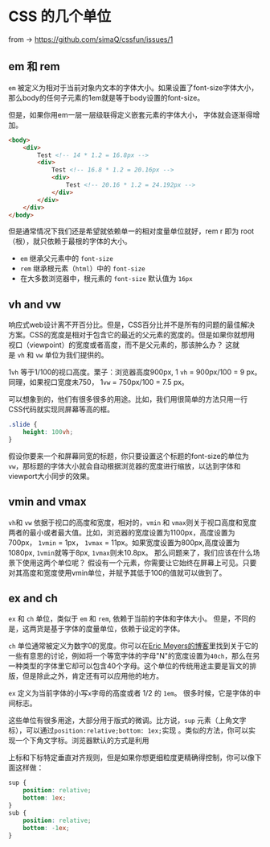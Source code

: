 # CSS 的几个单位

from -> https://github.com/simaQ/cssfun/issues/1

## em 和 rem

`em` 被定义为相对于当前对象内文本的字体大小。如果设置了font-size字体大小，那么body的任何子元素的1em就是等于body设置的font-size。

但是，如果你用em一层一层级联得定义嵌套元素的字体大小， 字体就会逐渐得增加。

```html
<body>
    <div>
        Test <!-- 14 * 1.2 = 16.8px -->
        <div>
            Test <!-- 16.8 * 1.2 = 20.16px -->
            <div>
                Test <!-- 20.16 * 1.2 = 24.192px -->
            </div>
        </div>
    </div>
</body>
```

但是通常情况下我们还是希望就依赖单一的相对度量单位就好，rem r 即为 root（根），就只依赖于最根的字体的大小。

* `em` 继承父元素中的 `font-size`
* `rem` 继承根元素（`html`）中的 `font-size`
* 在大多数浏览器中，根元素的 `font-size` 默认值为 `16px`

## vh and vw

响应式web设计离不开百分比。但是，CSS百分比并不是所有的问题的最佳解决方案。CSS的宽度是相对于包含它的最近的父元素的宽度的。但是如果你就想用视口（viewpoint）的宽度或者高度，而不是父元素的，那该肿么办？ 这就是 `vh` 和 `vw` 单位为我们提供的。

1`vh` 等于1/100的视口高度。栗子：浏览器高度900px, 1 `vh` = 900px/100 = 9 px。同理，如果视口宽度未750， 1`vw` = 750px/100 = 7.5 px。

 可以想象到的，他们有很多很多的用途。比如，我们用很简单的方法只用一行CSS代码就实现同屏幕等高的框。

```css
.slide {
    height: 100vh;
}
```

假设你要来一个和屏幕同宽的标题，你只要设置这个标题的font-size的单位为`vw`，那标题的字体大小就会自动根据浏览器的宽度进行缩放，以达到字体和viewport大小同步的效果。

## vmin and vmax

`vh`和 `vw` 依据于视口的高度和宽度，相对的，`vmin` 和 `vmax`则关于视口高度和宽度两者的最小或者最大值。比如，浏览器的宽度设置为1100px，高度设置为700px， `1vmin` = 1px， `1vmax` = 11px。如果宽度设置为800px,高度设置为1080px, `1vmin`就等于8px, `1vmax`则未10.8px。
那么问题来了，我们应该在什么场景下使用这两个单位呢？
假设有一个元素，你需要让它始终在屏幕上可见。只要对其高度和宽度使用vmin单位，并赋予其低于100的值就可以做到了。

##  ex and ch

`ex` 和 `ch` 单位，类似于 `em` 和 `rem`, 依赖于当前的字体和字体大小。 但是，不同的是，这两货是基于字体的度量单位，依赖于设定的字体。

`ch` 单位通常被定义为数字0的宽度。你可以在[Eric Meyers的博客](http://meyerweb.com/eric/thoughts/2012/05/15/defining-ch/)里找到关于它的一些有意思的讨论，例如将一个等宽字体的字母"N"的宽度设置为`40ch`，那么在另一种类型的字体里它却可以包含40个字母。这个单位的传统用途主要是盲文的排版，但是除此之外，肯定还有可以应用他的地方。

`ex` 定义为当前字体的小写`x`字母的高度或者 1/2 的 `1em`。 很多时候，它是字体的中间标志。

这些单位有很多用途，大部分用于版式的微调。比方说，`sup` 元素（上角文字标），可以通过`position:relative;bottom: 1ex;`实现 。类似的方法，你可以实现一个下角文字标。浏览器默认的方式是利用

上标和下标特定垂直对齐规则，但是如果你想更细粒度更精确得控制，你可以像下面这样做：

```Css
sup {
    position: relative;
    bottom: 1ex;
}
sub {
    position: relative;
    bottom: -1ex;
}
```

